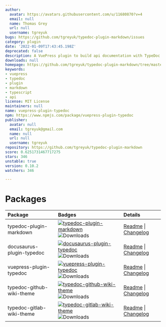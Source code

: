 ```yaml
---
author:
  avatar: https://avatars.githubusercontent.com/u/11680870?v=4
  email: null
  name: Thomas Grey
  url: null
  username: tgreyuk
bugs: https://github.com/tgreyuk/typedoc-plugin-markdown/issues
category: plugin
date: '2022-01-09T17:43:45.198Z'
deprecated: false
description: A VuePress plugin to build api documentation with TypeDoc.
downloads: null
homepage: https://github.com/tgreyuk/typedoc-plugin-markdown/tree/master/packages/vuepress-plugin-typedoc
keywords:
- vuepress
- typedoc
- plugin
- markdown
- typescript
- api
license: MIT License
maintainers: null
name: vuepress-plugin-typedoc
npm: https://www.npmjs.com/package/vuepress-plugin-typedoc
publisher:
  avatar: null
  email: tgreyuk@gmail.com
  name: null
  url: null
  username: tgreyuk
repository: https://github.com/tgreyuk/typedoc-plugin-markdown
score: 0.6251731467717275
stars: 346
unstable: true
version: 0.10.2
watchers: 346

---
```


# Packages

| Package                   | Badges                                                                                                                                                                                                                        | Details                                                                                                                 |
| :------------------------ | :---------------------------------------------------------------------------------------------------------------------------------------------------------------------------------------------------------------------------- | :---------------------------------------------------------------------------------------------------------------------- |
| typedoc-plugin-markdown   | [![typedoc-plugin-markdown](https://img.shields.io/npm/v/typedoc-plugin-markdown.svg)](https://www.npmjs.com/package/typedoc-plugin-markdown) ![Downloads](https://img.shields.io/npm/dm/typedoc-plugin-markdown.svg)         | [Readme](./packages/typedoc-plugin-markdown#readme)  \| [Changelog](./packages/typedoc-plugin-markdown/CHANGELOG.md)    |
| docusaurus-plugin-typedoc | [![docusaurus-plugin-typedoc](https://img.shields.io/npm/v/docusaurus-plugin-typedoc.svg)](https://www.npmjs.com/package/docusaurus-plugin-typedoc) ![Downloads](https://img.shields.io/npm/dm/docusaurus-plugin-typedoc.svg) | [Readme](./packages/docusaurus-plugin-typedoc#readme) \| [Changelog](./packages/docusaurus-plugin-typedoc/CHANGELOG.md) |
| vuepress-plugin-typedoc   | [![vuepress-plugin-typedoc](https://img.shields.io/npm/v/vuepress-plugin-typedoc.svg)](https://www.npmjs.com/package/vuepress-plugin-typedoc) ![Downloads](https://img.shields.io/npm/dm/vuepress-plugin-typedoc.svg)         | [Readme](./packages/vuepress-plugin-typedoc#readme) \| [Changelog](./packages/vuepress-plugin-typedoc/CHANGELOG.md)     |
| typedoc-github-wiki-theme | [![typedoc-github-wiki-theme](https://img.shields.io/npm/v/typedoc-github-wiki-theme.svg)](https://www.npmjs.com/package/typedoc-github-wiki-theme) ![Downloads](https://img.shields.io/npm/dm/typedoc-github-wiki-theme.svg) | [Readme](./packages/typedoc-github-wiki-theme#readme) \| [Changelog](./packages/typedoc-github-wiki-theme/CHANGELOG.md) |
| typedoc-gitlab-wiki-theme | [![typedoc-gitlab-wiki-theme](https://img.shields.io/npm/v/typedoc-gitlab-wiki-theme.svg)](https://www.npmjs.com/package/typedoc-gitlab-wiki-theme) ![Downloads](https://img.shields.io/npm/dm/typedoc-gitlab-wiki-theme.svg) | [Readme](./packages/typedoc-gitlab-wiki-theme#readme) \| [Changelog](./packages/typedoc-gitlab-wiki-theme/CHANGELOG.md) |
